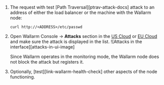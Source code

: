 1. The request with test [Path Traversal][ptrav-attack-docs] attack to an address of either the load balancer or the machine with the Wallarm node:

    ```
    curl http://<ADDRESS>/etc/passwd
    ```
2. Open Wallarm Console → **Attacks** section in the [US Cloud](https://us1.my.wallarm.com/search) or [EU Cloud](https://my.wallarm.com/search) and make sure the attack is displayed in the list.
    ![Attacks in the interface][attacks-in-ui-image]

    Since Wallarm operates in the monitoring mode, the Wallarm node does not block the attack but registers it.

1. Optionally, [test][link-wallarm-health-check] other aspects of the node functioning.